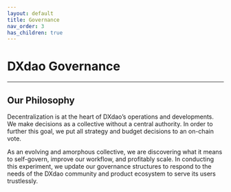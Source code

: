```yaml
---
layout: default
title: Governance
nav_order: 3
has_children: true
---
```


# DXdao Governance

___ 

## Our Philosophy  
  
Decentralization is at the heart of DXdao’s operations and developments. We make decisions as a collective without a central authority. In order to further this goal, we put all strategy and budget decisions to an on-chain vote.

As an evolving and amorphous collective, we are discovering what it means to self-govern, improve our workflow, and profitably scale. In conducting this experiment, we update our governance structures to respond to the needs of the DXdao community and product ecosystem to serve its users trustlessly.
